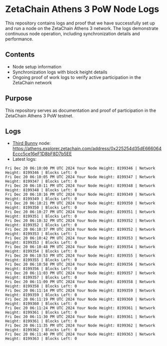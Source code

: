 # ZetaChain Athens 3 PoW Node Logs
This repository contains logs and proof that we have successfully set up and run a node on the ZetaChain Athens 3 network. The logs demonstrate continuous node operation, including synchronization details and performance.

## Contents
- Node setup information
- Synchronization logs with block height details
- Ongoing proof of work logs to verify active participation in the ZetaChain network

## Purpose
This repository serves as documentation and proof of participation in the ZetaChain Athens 3 PoW testnet.

## Logs

- [Third Bunny](https://thirdbunny.xyz/) node: https://athens.explorer.zetachain.com/address/0x225254d35dE666064Eccc5ce16eF1D8bF8D7b5EE
- Latest logs:
```
Fri Dec 20 06:10:00 PM UTC 2024 Your Node Height: 8199346 | Network Height: 8199346 | Blocks Left: 0
Fri Dec 20 06:10:05 PM UTC 2024 Your Node Height: 8199347 | Network Height: 8199347 | Blocks Left: 0
Fri Dec 20 06:10:11 PM UTC 2024 Your Node Height: 8199348 | Network Height: 8199348 | Blocks Left: 0
Fri Dec 20 06:10:16 PM UTC 2024 Your Node Height: 8199349 | Network Height: 8199349 | Blocks Left: 0
Fri Dec 20 06:10:21 PM UTC 2024 Your Node Height: 8199350 | Network Height: 8199350 | Blocks Left: 0
Fri Dec 20 06:10:27 PM UTC 2024 Your Node Height: 8199351 | Network Height: 8199351 | Blocks Left: 0
Fri Dec 20 06:10:32 PM UTC 2024 Your Node Height: 8199352 | Network Height: 8199352 | Blocks Left: 0
Fri Dec 20 06:10:37 PM UTC 2024 Your Node Height: 8199352 | Network Height: 8199353 | Blocks Left: 1
Fri Dec 20 06:10:42 PM UTC 2024 Your Node Height: 8199353 | Network Height: 8199353 | Blocks Left: 0
Fri Dec 20 06:10:48 PM UTC 2024 Your Node Height: 8199354 | Network Height: 8199354 | Blocks Left: 0
Fri Dec 20 06:10:53 PM UTC 2024 Your Node Height: 8199355 | Network Height: 8199355 | Blocks Left: 0
Fri Dec 20 06:10:58 PM UTC 2024 Your Node Height: 8199356 | Network Height: 8199356 | Blocks Left: 0
Fri Dec 20 06:11:03 PM UTC 2024 Your Node Height: 8199357 | Network Height: 8199357 | Blocks Left: 0
Fri Dec 20 06:11:09 PM UTC 2024 Your Node Height: 8199358 | Network Height: 8199358 | Blocks Left: 0
Fri Dec 20 06:11:14 PM UTC 2024 Your Node Height: 8199359 | Network Height: 8199359 | Blocks Left: 0
Fri Dec 20 06:11:19 PM UTC 2024 Your Node Height: 8199360 | Network Height: 8199360 | Blocks Left: 0
Fri Dec 20 06:11:24 PM UTC 2024 Your Node Height: 8199361 | Network Height: 8199361 | Blocks Left: 0
Fri Dec 20 06:11:30 PM UTC 2024 Your Node Height: 8199361 | Network Height: 8199361 | Blocks Left: 0
Fri Dec 20 06:11:35 PM UTC 2024 Your Node Height: 8199362 | Network Height: 8199362 | Blocks Left: 0
Fri Dec 20 06:11:40 PM UTC 2024 Your Node Height: 8199363 | Network Height: 8199363 | Blocks Left: 0
```
